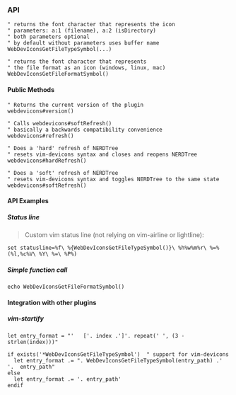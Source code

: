 ### API

```vim
" returns the font character that represents the icon
" parameters: a:1 (filename), a:2 (isDirectory)
" both parameters optional
" by default without parameters uses buffer name
WebDevIconsGetFileTypeSymbol(...)

" returns the font character that represents
" the file format as an icon (windows, linux, mac)
WebDevIconsGetFileFormatSymbol()
```

#### Public Methods

```vim
" Returns the current version of the plugin
webdevicons#version()
```

```vim
" Calls webdevicons#softRefresh()
" basically a backwards compatibility convenience
webdevicons#refresh()
```

```vim
" Does a 'hard' refresh of NERDTree
" resets vim-devicons syntax and closes and reopens NERDTree
webdevicons#hardRefresh()
```

```vim
" Does a 'soft' refresh of NERDTree
" resets vim-devicons syntax and toggles NERDTree to the same state
webdevicons#softRefresh()
```

#### API Examples

##### Status line

> Custom vim status line (not relying on vim-airline or lightline):

```vim
set statusline=%f\ %{WebDevIconsGetFileTypeSymbol()}\ %h%w%m%r\ %=%(%l,%c%V\ %Y\ %=\ %P%)
```

##### Simple function call

```vim
echo WebDevIconsGetFileFormatSymbol()
```

#### Integration with other plugins

##### vim-startify

```vim
let entry_format = "'   ['. index .']'. repeat(' ', (3 - strlen(index)))"

if exists('*WebDevIconsGetFileTypeSymbol')  " support for vim-devicons
  let entry_format .= ". WebDevIconsGetFileTypeSymbol(entry_path) .' '.  entry_path"
else
  let entry_format .= '. entry_path'
endif
```
